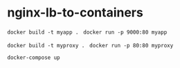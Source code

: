 # nginx-lb-to-containers

`docker build -t myapp . `
`docker run -p 9000:80 myapp`


`docker build -t myproxy . `
`docker run -p 80:80 myproxy`

`docker-compose up `
